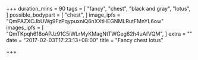 +++
duration_mins = 90
tags = [
  "fancy",
  "chest",
  "black and gray",
  "lotus",
]
possible_bodypart = [
  "chest",
]
image_ipfs = "QmPAZXCJbUWg9FzPqypuxniQ6nXXtHEGNMLRutFMnYL6ow"
images_ipfs = [  "QmTKpqh618oAPJz91C5iWLrMyKMagNtTWGeg62h4uAfVQM",
]
extra = ""
date = "2017-02-03T17:23:13+08:00"
title = "Fancy chest lotus"

+++
